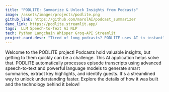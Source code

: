 ```yaml
---
title: "PODLITE: Summarize & Unlock Insights from Podcasts"
image: /assets/images/projects/podlite.png
github_link: https://github.com/marolAI/podcast_summarizer
demo_link: https://podlite.streamlit.app/
tags:  LLM Speech-to-Text AI NLP
tech: Python Langchain Whisper Groq-API Streamlit
project-card-desc: "Tired of long podcasts? PODLITE uses AI to instantly provide summaries, key highlights, and guest info from transcripts, making insights accessible."
---
```


Welcome to the PODLITE project! Podcasts hold valuable insights, but getting to them quickly can be a challenge. This AI application helps solve that. PODLITE automatically processes episode transcripts using advanced speech-to-text and powerful language models to generate smart summaries, extract key highlights, and identify guests. It's a streamlined way to unlock understanding faster. Explore the details of how it was built and the technology behind it below!